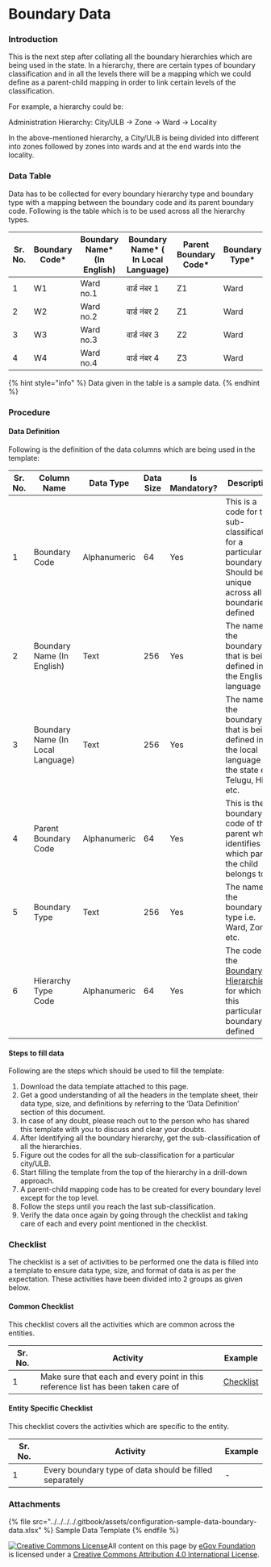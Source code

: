 # Boundary Data

### Introduction

This is the next step after collating all the boundary hierarchies which are being used in the state. In a hierarchy, there are certain types of boundary classification and in all the levels there will be a mapping which we could define as a parent-child mapping in order to link certain levels of the classification.

For example, a hierarchy could be:

Administration Hierarchy: City/ULB → Zone → Ward → Locality

In the above-mentioned hierarchy, a City/ULB is being divided into different into zones followed by zones into wards and at the end wards into the locality.

### Data Table

Data has to be collected for every boundary hierarchy type and boundary type with a mapping between the boundary code and its parent boundary code. Following is the table which is to be used across all the hierarchy types.

| Sr. No. | Boundary Code\* | Boundary Name\* (In English) | Boundary Name\* ( In Local Language) | Parent Boundary Code\* | Boundary Type\* | Hierarchy Type Code\* |
| ------- | --------------- | ---------------------------- | ------------------------------------ | ---------------------- | --------------- | --------------------- |
| 1       | W1              | Ward no.1                    | वार्ड नंबर 1                         | Z1                     | Ward            | ADM                   |
| 2       | W2              | Ward no.2                    | वार्ड नंबर 2                         | Z1                     | Ward            | ADM                   |
| 3       | W3              | Ward no.3                    | वार्ड नंबर 3                         | Z2                     | Ward            | ADM                   |
| 4       | W4              | Ward no.4                    | वार्ड नंबर 4                         | Z3                     | Ward            | ADM                   |

{% hint style="info" %}
Data given in the table is a sample data.
{% endhint %}

### Procedure

#### Data Definition

Following is the definition of the data columns which are being used in the template:

| Sr. No. | Column Name                       | Data Type    | Data Size | Is Mandatory? | Description                                                                                                         |
| ------- | --------------------------------- | ------------ | --------- | ------------- | ------------------------------------------------------------------------------------------------------------------- |
| 1       | Boundary Code                     | Alphanumeric | 64        | Yes           | This is a code for the sub-classification for a particular boundary. Should be unique across all boundaries defined |
| 2       | Boundary Name (In English)        | Text         | 256       | Yes           | The name of the boundary that is being defined in the English language                                              |
| 3       | Boundary Name (In Local Language) | Text         | 256       | Yes           | The name of the boundary that is being defined in the local language of the state e.g. Telugu, Hindi etc.           |
| 4       | Parent Boundary Code              | Alphanumeric | 64        | Yes           | This is the boundary code of the parent which identifies to which parent the child belongs to                       |
| 5       | Boundary Type                     | Text         | 256       | Yes           | The name of the boundary type i.e. Ward, Zone etc.                                                                  |
| 6       | Hierarchy Type Code               | Alphanumeric | 64        | Yes           | The code of the [Boundary Hierarchies ](boundary-hierarchies.md)for which this particular boundary is defined       |

#### Steps to fill data

Following are the steps which should be used to fill the template:

1. Download the data template attached to this page.
2. Get a good understanding of all the headers in the template sheet, their data type, size, and definitions by referring to the ‘Data Definition’ section of this document.
3. In case of any doubt, please reach out to the person who has shared this template with you to discuss and clear your doubts.
4. After Identifying all the boundary hierarchy, get the sub-classification of all the hierarchies.
5. Figure out the codes for all the sub-classification for a particular city/ULB.
6. Start filling the template from the top of the hierarchy in a drill-down approach.
7. A parent-child mapping code has to be created for every boundary level except for the top level.
8. Follow the steps until you reach the last sub-classification.
9. Verify the data once again by going through the checklist and taking care of each and every point mentioned in the checklist.

### Checklist

The checklist is a set of activities to be performed one the data is filled into a template to ensure data type, size, and format of data is as per the expectation. These activities have been divided into 2 groups as given below.

#### Common Checklist

This checklist covers all the activities which are common across the entities.

| Sr. No. | Activity                                                                          | Example                                                    |
| ------- | --------------------------------------------------------------------------------- | ---------------------------------------------------------- |
| 1       | Make sure that each and every point in this reference list has been taken care of | [Checklist](../../module-setup/common-config/checklist.md) |

#### Entity Specific Checklist

This checklist covers the activities which are specific to the entity.

| Sr. No. | Activity                                                | Example |
| ------- | ------------------------------------------------------- | ------- |
| 1       | Every boundary type of data should be filled separately | -       |

### Attachments

{% file src="../../../../.gitbook/assets/configuration-sample-data-boundary-data.xlsx" %}
Sample Data Template
{% endfile %}

[![Creative Commons License](https://i.creativecommons.org/l/by/4.0/80x15.png)​](http://creativecommons.org/licenses/by/4.0/)All content on this page by [eGov Foundation](https://egov.org.in/) is licensed under a [Creative Commons Attribution 4.0 International License](http://creativecommons.org/licenses/by/4.0/).
